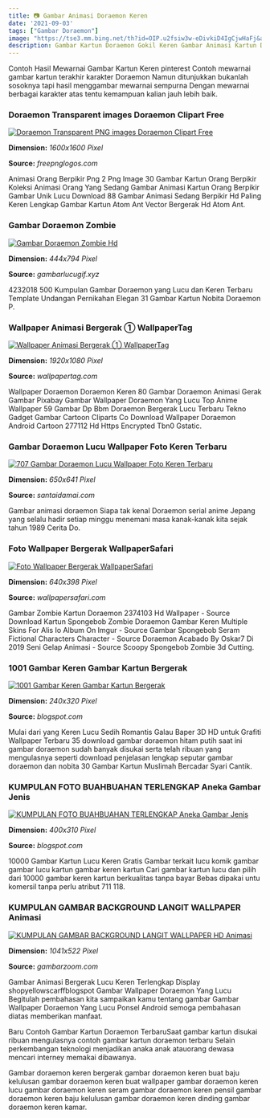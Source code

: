 ```yaml
---
title: 📷 Gambar Animasi Doraemon Keren
date: '2021-09-03'
tags: ["Gambar Doraemon"]
image: "https://tse3.mm.bing.net/th?id=OIP.u2fsiw3w-eDivkiD4IgCjwHaFj&amp;pid=15.1"
description: Gambar Kartun Doraemon Gokil Keren Gambar Animasi Kartun Download Now Kartun Domba Gambar Unduh Gratis Grafik 713654224 Format Gambar Download Now Gambar Hew
---
```




Contoh Hasil Mewarnai Gambar Kartun Keren pinterest Contoh mewarnai gambar kartun terakhir karakter Doraemon Namun ditunjukkan bukanlah sosoknya tapi hasil menggambar mewarnai sempurna Dengan mewarnai berbagai karakter atas tentu kemampuan kalian jauh lebih baik.



### Doraemon Transparent images Doraemon Clipart Free 

[![Doraemon Transparent PNG images Doraemon Clipart  Free ](https://www.freepnglogos.com/uploads/doraemon-png/gambar-kartun-doraemon-keren-wallpaper-22.png)](https://www.freepnglogos.com/uploads/doraemon-png/gambar-kartun-doraemon-keren-wallpaper-22.png)


**Dimension:** _1600x1600 Pixel_ 

**Source:** _freepnglogos.com_ 


Animasi Orang Berpikir Png 2 Png Image 30 Gambar Kartun Orang Berpikir Koleksi Animasi Orang Yang Sedang Gambar Animasi Kartun Orang Berpikir Gambar Unik Lucu Download 88 Gambar Animasi Sedang Berpikir Hd Paling Keren Lengkap Gambar Kartun Atom Ant Vector Bergerak Hd Atom Ant.


### Gambar Doraemon Zombie

[![Gambar Doraemon Zombie Hd](https://www.gambarlucugif.xyz/wp-content/uploads/2020/05/Doraemon-Wallpaper-Gambar-Wallpaper-ponsel-Ide-2.jpg)](https://www.gambarlucugif.xyz/wp-content/uploads/2020/05/Doraemon-Wallpaper-Gambar-Wallpaper-ponsel-Ide-2.jpg)


**Dimension:** _444x794 Pixel_ 

**Source:** _gambarlucugif.xyz_ 


4232018 500 Kumpulan Gambar Doraemon yang Lucu dan Keren Terbaru Template Undangan Pernikahan Elegan 31 Gambar Kartun Nobita Doraemon P.


### Wallpaper Animasi Bergerak ① WallpaperTag

[![Wallpaper Animasi Bergerak ① WallpaperTag](https://wallpapertag.com/wallpaper/full/e/7/1/812035-top-wallpaper-animasi-bergerak-1920x1080-cell-phone.jpg)](https://wallpapertag.com/wallpaper/full/e/7/1/812035-top-wallpaper-animasi-bergerak-1920x1080-cell-phone.jpg)


**Dimension:** _1920x1080 Pixel_ 

**Source:** _wallpapertag.com_ 


Wallpaper Doraemon Doraemon Keren 80 Gambar Doraemon Animasi Gerak Gambar Pixabay Gambar Wallpaper Doraemon Yang Lucu Top Anime Wallpaper 59 Gambar Dp Bbm Doraemon Bergerak Lucu Terbaru Tekno Gadget Gambar Cartoon Cliparts Co Download Wallpaper Doraemon Android Cartoon 277112 Hd Https Encrypted Tbn0 Gstatic.


###  Gambar Doraemon Lucu Wallpaper Foto Keren Terbaru 

[![707 Gambar Doraemon Lucu  Wallpaper Foto Keren Terbaru ](https://i1.wp.com/santaidamai.com/wp-content/uploads/2018/10/Gambar-Doraemon-Bergerak-2.gif?resize=650%2C641&amp;ssl=1)](https://i1.wp.com/santaidamai.com/wp-content/uploads/2018/10/Gambar-Doraemon-Bergerak-2.gif?resize=650%2C641&amp;ssl=1)


**Dimension:** _650x641 Pixel_ 

**Source:** _santaidamai.com_ 


Gambar animasi doraemon Siapa tak kenal Doraemon serial anime Jepang yang selalu hadir setiap minggu menemani masa kanak-kanak kita sejak tahun 1989 Cerita Do.


### Foto Wallpaper Bergerak WallpaperSafari

[![Foto Wallpaper Bergerak  WallpaperSafari](http://cdn.wallpapersafari.com/2/62/a0H9L1.gif)](http://cdn.wallpapersafari.com/2/62/a0H9L1.gif)


**Dimension:** _640x398 Pixel_ 

**Source:** _wallpapersafari.com_ 


Gambar Zombie Kartun Doraemon 2374103 Hd Wallpaper - Source Download Kartun Spongebob Zombie Doraemon Gambar Keren Multiple Skins For Alis Io Album On Imgur - Source Gambar Spongebob Seram Fictional Characters Character - Source Doraemon Acabado By Oskar7 Di 2019 Seni Gelap Animasi - Source Scoopy Spongebob Zombie 3d Cutting.


### 1001 Gambar Keren Gambar Kartun Bergerak

[![1001 Gambar Keren Gambar Kartun Bergerak](http://3.bp.blogspot.com/-F11LXZsisyk/Uo3CoBDzAcI/AAAAAAAAgYY/qUE3yUnPtL8/s320/undefined-712540)](http://3.bp.blogspot.com/-F11LXZsisyk/Uo3CoBDzAcI/AAAAAAAAgYY/qUE3yUnPtL8/s320/undefined-712540)


**Dimension:** _240x320 Pixel_ 

**Source:** _blogspot.com_ 


Mulai dari yang Keren Lucu Sedih Romantis Galau Baper 3D HD untuk Grafiti Wallpaper Terbaru 35 download gambar doraemon hitam putih saat ini gambar doraemon sudah banyak disukai serta telah ribuan yang mengulasnya seperti download penjelasan lengkap seputar gambar doraemon dan nobita 30 Gambar Kartun Muslimah Bercadar Syari Cantik.


### KUMPULAN FOTO BUAHBUAHAN TERLENGKAP Aneka Gambar Jenis 

[![KUMPULAN FOTO BUAHBUAHAN TERLENGKAP Aneka Gambar Jenis ](http://1.bp.blogspot.com/-yl_Fgd1ZEkw/U5CFV-77euI/AAAAAAAAIao/O20oNY2WEog/s1600/buah+nanas.jpg)](http://1.bp.blogspot.com/-yl_Fgd1ZEkw/U5CFV-77euI/AAAAAAAAIao/O20oNY2WEog/s1600/buah+nanas.jpg)


**Dimension:** _400x310 Pixel_ 

**Source:** _blogspot.com_ 


10000 Gambar Kartun Lucu Keren Gratis Gambar terkait lucu komik gambar gambar lucu kartun gambar keren kartun Cari gambar kartun lucu dan pilih dari 10000 gambar keren kartun berkualitas tanpa bayar Bebas dipakai untu komersil tanpa perlu atribut 711 118.


### KUMPULAN GAMBAR BACKGROUND LANGIT WALLPAPER Animasi 

[![KUMPULAN GAMBAR BACKGROUND LANGIT WALLPAPER HD  Animasi ](https://2.bp.blogspot.com/-kRXR-t8JfKo/W8WlJxr1YyI/AAAAAAAAOZs/sPoDePERJkkID7nDXM1x4OfMlTH0ICbVwCLcBGAs/s1600/Gambar%2BBackground%2BLangit%2BBiru%2BIndah%2BWallpaper%2BHD.JPG)](https://2.bp.blogspot.com/-kRXR-t8JfKo/W8WlJxr1YyI/AAAAAAAAOZs/sPoDePERJkkID7nDXM1x4OfMlTH0ICbVwCLcBGAs/s1600/Gambar%2BBackground%2BLangit%2BBiru%2BIndah%2BWallpaper%2BHD.JPG)


**Dimension:** _1041x522 Pixel_ 

**Source:** _gambarzoom.com_ 



Gambar Animasi Bergerak Lucu Keren Terlengkap Display shopyellowscarffblogspot Gambar Wallpaper Doraemon Yang Lucu Begitulah pembahasan kita sampaikan kamu tentang gambar Gambar Wallpaper Doraemon Yang Lucu Ponsel Android semoga pembahasan diatas memberikan manfaat.


Baru Contoh Gambar Kartun Doraemon TerbaruSaat gambar kartun disukai ribuan mengulasnya contoh gambar kartun doraemon terbaru Selain perkembangan teknologi menjadikan anaka anak atauorang dewasa mencari interney memakai dibawanya.


Gambar doraemon keren bergerak gambar doraemon keren buat baju kelulusan gambar doraemon keren buat wallpaper gambar doraemon keren lucu gambar doraemon keren seram gambar doraemon keren pensil gambar doraemon keren baju kelulusan gambar doraemon keren dinding gambar doraemon keren kamar.





